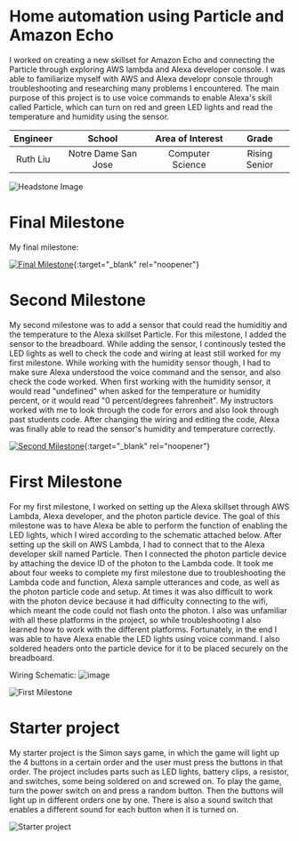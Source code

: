 ﻿# Home automation using Particle and Amazon Echo
I worked on creating a new skillset for Amazon Echo and connecting the Particle through exploring AWS lambda and Alexa developer console. I was able to familiarize myself with AWS and Alexa developr console through troubleshooting and researching many problems I encountered. The main purpose of this project is to use voice commands to enable Alexa's skill called Particle, which can turn on red and green LED lights and read the temperature and humidity using the sensor. 

| **Engineer** | **School** | **Area of Interest** | **Grade** | 
|:--:|:--:|:--:|:--:|
| Ruth Liu | Notre Dame San Jose | Computer Science | Rising Senior

![Headstone Image](https://lh3.googleusercontent.com/pw/AM-JKLUh8qhS4NzOG9tUWkbQ9gORu_601OH5UTQKOygAWpTqYn7YNwuNvdT7Fu_-tNHmBTvKDun_m_u1L1MqIQufEedvrbXpiSkXRbMuemDnIVJpjQ2gHirrS0kUFrk6aWoT_zApBhrf5oEc7U4H4FrAbnDz=s1474-no?authuser=0)
  
# Final Milestone
My final milestone: 

[![Final Milestone](https://res.cloudinary.com/marcomontalbano/image/upload/v1612573869/video_to_markdown/images/youtube--F7M7imOVGug-c05b58ac6eb4c4700831b2b3070cd403.jpg )](https://www.youtube.com/watch?v=F7M7imOVGug&feature=emb_logo "Final Milestone"){:target="_blank" rel="noopener"}

# Second Milestone
My second milestone was to add a sensor that could read the humiditiy and the temperature to the Alexa skillset Particle. For this milestone, I added the sensor to the breadboard. While adding the sensor, I continously tested the LED lights as well to check the code and wiring at least still worked for my first milestone. While working with the humidity sensor though, I had to make sure Alexa understood the voice command and the sensor, and also check the code worked. When first working with the humidity sensor, it would read "undefined" when asked for the temperature or humidity percent, or it would read "0 percent/degrees fahrenheit". My instructors worked with me to look through the code for errors and also look through past students code. After changing the wiring and editing the code, Alexa was finally able to read the sensor's humidity and temperature correctly. 

[![Second Milestone](https://i3.ytimg.com/vi/6RwTehvNrl4/maxresdefault.jpg "Second Milestone")](https://youtu.be/6RwTehvNrl4){:target="_blank" rel="noopener"}

# First Milestone 
For my first milestone, I worked on setting up the Alexa skillset through AWS Lambda, Alexa developer, and the photon particle device. The goal of this milestone was to have Alexa be able to perform the function of enabling the LED lights, which I wired according to the schematic attached below. After setting up the skill on AWS Lambda, I had to connect that to the Alexa developer skill named Particle. Then I connected the photon particle device by attaching the device ID of the photon to the Lambda code. It took me about four weeks to complete my first milestone due to troubleshooting the Lambda code and function, Alexa sample utterances and code, as well as the photon particle code and setup. At times it was also difficult to work with the photon device because it had difficulty connecting to the wifi, which meant the code could not flash onto the photon. I also was unfamiliar with all these platforms in the project, so while troubleshooting I also learned how to work with the different platforms. Fortunately, in the end I was able to have Alexa enable the LED lights using voice command. I also soldered headers onto the particle device for it to be placed securely on the breadboard.

Wiring Schematic:
![image](https://user-images.githubusercontent.com/107577690/179088286-31ebdc73-07f3-4f33-8303-3e43c799b45c.png)

![First Milestone](https://i3.ytimg.com/vi/CpklxW3Em7s/maxresdefault.jpg)
# Starter project 


My starter project is the Simon says game, in which the game will light up the 4 buttons in a certain order and the user must press the buttons in that order. The project includes parts such as LED lights, battery clips, a resistor, and switches, some being soldered on and screwed on. To play the game, turn the power switch on and press a random button. Then the buttons will light up in different orders one by one. There is also a sound switch that enables a different sound for each button when it is turned on. 

![Starter project](https://i3.ytimg.com/vi/rwoCWAUw_jQ/maxresdefault.jpg "Starter Project")
